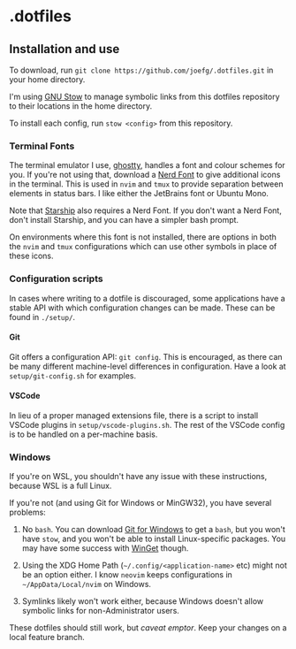 # .dotfiles

## Installation and use

To download, run `git clone https://github.com/joefg/.dotfiles.git` in your
home directory.

I'm using [GNU Stow](https://www.gnu.org/software/stow/) to manage symbolic
links from this dotfiles repository to their locations in the home directory.

To install each config, run `stow <config>` from this repository.

### Terminal Fonts

The terminal emulator I use, [ghostty](http://ghostty.org/), handles a font
and colour schemes for you. If you're not using that, download a
[Nerd Font](https://www.nerdfonts.com/) to give additional icons in the
terminal. This is used in `nvim` and `tmux` to provide separation between
elements in status bars. I like either the JetBrains font or Ubuntu Mono.

Note that [Starship](https://starship.rs) also requires a Nerd Font. If you
don't want a Nerd Font, don't install Starship, and you can have a simpler
bash prompt.

On environments where this font is not installed, there are options in both the
`nvim` and `tmux` configurations which can use other symbols in place of these
icons.

### Configuration scripts

In cases where writing to a dotfile is discouraged, some applications have a
stable API with which configuration changes can be made. These can be found in
`./setup/`.

#### Git

Git offers a configuration API: `git config`. This is encouraged, as there can
be many different machine-level differences in configuration. Have a look at
`setup/git-config.sh` for examples.

#### VSCode

In lieu of a proper managed extensions file, there is a script to install VSCode
plugins in `setup/vscode-plugins.sh`. The rest of the VSCode config is to be
handled on a per-machine basis.

### Windows

If you're on WSL, you shouldn't have any issue with these instructions, because
WSL is a full Linux.

If you're not (and using Git for Windows or MinGW32), you have several problems:

1. No `bash`. You can download [Git for Windows](https://gitforwindows.org/) to
   get a `bash`, but you won't have `stow`, and you won't be able to install
   Linux-specific packages. You may have some success with
   [WinGet](https://learn.microsoft.com/en-gb/windows/package-manager/) though.

2. Using the XDG Home Path (`~/.config/<application-name>` etc) might not be an
   option either. I know `neovim` keeps configurations in `~/AppData/Local/nvim`
   on Windows.

3. Symlinks likely won't work either, because Windows doesn't allow symbolic
   links for non-Administrator users.

These dotfiles should still work, but *caveat emptor*. Keep your changes on a
local feature branch.
